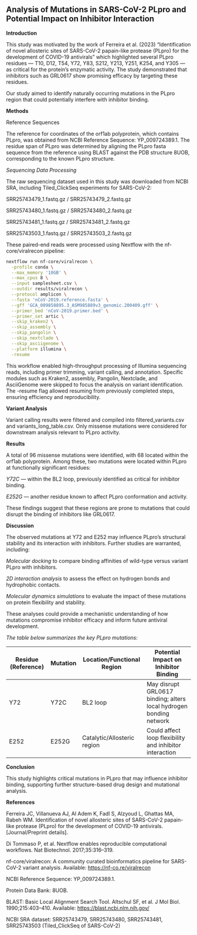 ## **Analysis of Mutations in SARS-CoV-2 PLpro and Potential Impact on Inhibitor Interaction**

**Introduction**

This study was motivated by the work of Ferreira et al. (2023) “Identification of novel allosteric sites of SARS-CoV-2 papain-like protease (PLpro) for the development of COVID-19 antivirals” which highlighted several PLpro residues — T10, D12, T54, Y72, Y83, S212, Y213, Y251, K254, and Y305 — as critical for the protein’s enzymatic activity. The study demonstrated that inhibitors such as GRL0617 show promising efficacy by targeting these residues.

Our study aimed to identify naturally occurring mutations in the PLpro region that could potentially interfere with inhibitor binding.

**Methods**

Reference Sequences

The reference for coordinates of the orf1ab polyprotein, which contains PLpro, was obtained from NCBI Reference Sequence: YP_009724389.1. The residue span of PLpro was determined by aligning the PLpro fasta sequence from the reference using BLAST against the PDB structure 8UOB, corresponding to the known PLpro structure.

*Sequencing Data Processing*

The raw sequencing dataset used in this study was downloaded from NCBI SRA, including Tiled_ClickSeq experiments for SARS-CoV-2:

SRR25743479_1.fastq.gz / SRR25743479_2.fastq.gz

SRR25743480_1.fastq.gz / SRR25743480_2.fastq.gz

SRR25743481_1.fastq.gz / SRR25743481_2.fastq.gz

SRR25743503_1.fastq.gz / SRR25743503_2.fastq.gz

These paired-end reads were processed using Nextflow with the nf-core/viralrecon pipeline:

```bash
nextflow run nf-core/viralrecon \
  -profile conda \
  --max_memory '10GB' \
  --max_cpus 8 \
  --input samplesheet.csv \
  --outdir results/viralrecon \
  --protocol amplicon \
  --fasta 'nCoV-2019.reference.fasta' \
  --gff 'GCA_009858895.3_ASM985889v3_genomic.200409.gff' \
  --primer_bed 'nCoV-2019.primer.bed' \
  --primer_set artic \
  --skip_kraken2 \
  --skip_assembly \
  --skip_pangolin \
  --skip_nextclade \
  --skip_asciigenome \
  --platform illumina \
  -resume
 ```
This workflow enabled high-throughput processing of Illumina sequencing reads, including primer trimming, variant calling, and annotation. Specific modules such as Kraken2, assembly, Pangolin, Nextclade, and AsciiGenome were skipped to focus the analysis on variant identification. The -resume flag allowed resuming from previously completed steps, ensuring efficiency and reproducibility.

**Variant Analysis**

Variant calling results were filtered and compiled into filtered_variants.csv and variants_long_table.csv. Only missense mutations were considered for downstream analysis relevant to PLpro activity.

**Results**

A total of 96 missense mutations were identified, with 68 located within the orf1ab polyprotein. Among these, two mutations were located within PLpro at functionally significant residues:

*Y72C* — within the BL2 loop, previously identified as critical for inhibitor binding.

*E252G* — another residue known to affect PLpro conformation and activity.

These findings suggest that these regions are prone to mutations that could disrupt the binding of inhibitors like GRL0617.

**Discussion**

The observed mutations at Y72 and E252 may influence PLpro’s structural stability and its interaction with inhibitors. Further studies are warranted, including:

*Molecular docking* to compare binding affinities of wild-type versus variant PLpro with inhibitors.

*2D interaction analysis* to assess the effect on hydrogen bonds and hydrophobic contacts.

*Molecular dynamics simulations* to evaluate the impact of these mutations on protein flexibility and stability.

These analyses could provide a mechanistic understanding of how mutations compromise inhibitor efficacy and inform future antiviral development.

*The table below summarizes the key PLpro mutations:*

| Residue (Reference) | Mutation | Location/Functional Region  | Potential Impact on Inhibitor Binding                              |
| ------------------- | -------- | --------------------------- | ------------------------------------------------------------------ |
| Y72                 | Y72C     | BL2 loop                    | May disrupt GRL0617 binding; alters local hydrogen bonding network |
| E252                | E252G    | Catalytic/Allosteric region | Could affect loop flexibility and inhibitor interaction            |

**Conclusion**

This study highlights critical mutations in PLpro that may influence inhibitor binding, supporting further structure-based drug design and mutational analysis.

**References**

Ferreira JC, Villanueva AJ, Al Adem K, Fadl S, Alzyoud L, Ghattas MA, Rabeh WM. Identification of novel allosteric sites of SARS-CoV-2 papain-like protease (PLpro) for the development of COVID-19 antivirals. [Journal/Preprint details].

Di Tommaso P, et al. Nextflow enables reproducible computational workflows. Nat Biotechnol. 2017;35:316–319.

nf-core/viralrecon: A community curated bioinformatics pipeline for SARS-CoV-2 variant analysis. Available: https://nf-co.re/viralrecon

NCBI Reference Sequence: YP_009724389.1.

Protein Data Bank: 8UOB.

BLAST: Basic Local Alignment Search Tool. Altschul SF, et al. J Mol Biol. 1990;215:403–410. Available: https://blast.ncbi.nlm.nih.gov/

NCBI SRA dataset: SRR25743479, SRR25743480, SRR25743481, SRR25743503 (Tiled_ClickSeq of SARS-CoV-2)
